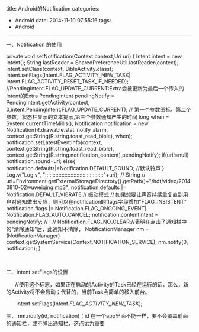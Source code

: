 title: Android的Notification
categories:
  - Android
date: 2014-11-10 07:55:16
tags:
  - Android
---

一、Notification 的使用

private void setNotification(Context context,Uri uri) {
Intent intent = new Intent();
String lastReader = SharedPreferenceUtil.lastReader(context);
intent.setClass(context, BibleActivity.class);
intent.setFlags(Intent.FLAG_ACTIVITY_NEW_TASK| Intent.FLAG_ACTIVITY_RESET_TASK_IF_NEEDED);
//PendingIntent.FLAG_UPDATE_CURRENT:Extra会被更新为最后一个传入的Intent的Extra
PendingIntent pendingNotify = PendingIntent.getActivity(context, 0,intent,PendingIntent.FLAG_UPDATE_CURRENT);
// 第一个参数图标，第二个参数，状态栏显示的文本提示,第三个参数通知产生的时间
long when = System.currentTimeMillis();
Notification notification = new Notification(R.drawable.stat_notify_alarm, context.getString(R.string.toast_read_bible), when);
notification.setLatestEventInfo(context, context.getString(R.string.toast_read_bible), context.getString(R.string.notification_content),pendingNotify);
if(uri!=null)
notification.sound=uri;
else{
notification.defaults|=Notification.DEFAULT_SOUND; //默认铃声
}
Log.v("Log.v", ":::::::::::::::::::::::::::::::::::::::"+uri);
// String
// url=Environment.getExternalStorageDirectory().getPath()+"/hdt/video/20140810-02wuweiqing.mp3";
notification.defaults |= Notification.DEFAULT_VIBRATE;// 振动模式
// 如果想要让声音持续重复直到用户对通知做出反应，则可以在notification的flags字段增加"FLAG_INSISTENT"
notification.flags |= Notification.FLAG_ONGOING_EVENT| Notification.FLAG_AUTO_CANCEL;
notification.contentIntent = pendingNotify; // |
// Notification.FLAG_NO_CLEAR;//表明在点击了通知栏中的"清除通知"后，此通知不清除，
NotificationManager nm = (NotificationManager) context.getSystemService(Context.NOTIFICATION_SERVICE);
nm.notify(0, notification);
}

&nbsp;

二、intent.setFlags的设置

<span lang="EN-US">      </span><span lang="EN-US">//</span>使用这个标志，如果正在启动的<span lang="EN-US">Activity</span>的<span lang="EN-US">Task</span>已经在运行的话，那么，新的<span lang="EN-US">Activity</span>将不会启动；代替的，当前<span lang="EN-US">Task</span>会简单的移入前台。

<span lang="EN-US">       intent.setFlags(Intent.</span>_<span lang="EN-US">FLAG_ACTIVITY_NEW_TASK</span>_<span lang="EN-US">);</span>

三、 nm.notify(id, notification)：id 在一个app里面不能一样，要不会覆盖前面的通知栏，或不弹出通知栏，这点尤为重要

&nbsp;

&nbsp;